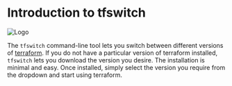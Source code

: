 # Introduction to tfswitch

![Logo](static/logo.png)

The `tfswitch` command-line tool lets you switch between different versions of <a href="https://www.terraform.io/" target="_blank">terraform</a>.
If you do not have a particular version of terraform installed, `tfswitch` lets you download the version you desire.
The installation is minimal and easy.
Once installed, simply select the version you require from the dropdown and start using terraform.
